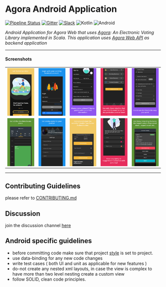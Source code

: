 # Agora Android Application

[![Pipeline Status](https://gitlab.com/aossie/agora-android/badges/develop/pipeline.svg)](https://gitlab.com/aossie/agora-android/-/commits/develop)
[![Gitter](https://img.shields.io/badge/chat-on%20gitter-ff006f.svg?style=flat-square)](https://gitter.im/AOSSIE/Agora-Android)
[![Slack](https://img.shields.io/badge/Slack-4A154B?style=for-the-badge&logo=slack&logoColor=white)](https://join.slack.com/share/zt-tqyj51vr-gkNHH3HJm9SZ6yrvhsWWdg)
![Kotlin](https://img.shields.io/badge/Kotlin-0095D5?&style=for-the-badge&logo=kotlin&logoColor=white)
![Android](https://img.shields.io/badge/Android-3DDC84?style=for-the-badge&logo=android&logoColor=white)


_Android Application for Agora Web that uses [Agora](https://gitlab.com/aossie/Agora/): An Electronic Voting Library implemented in Scala. This application uses [Agora Web API](https://gitlab.com/aossie/Agora-Web) as backend application_

---

#### Screenshots

<table>
    <tr>
     <td><kbd><img src="./Screenshots/GETSTARTED.jpg"></kbd></td>
     <td><kbd><img src="./Screenshots/LOGIN.jpg"></kbd></td>
     <td><kbd><img src="./Screenshots/SIGNUP.jpg"></kbd></td>
     <td><kbd><img src="./Screenshots/DASHBOARD.jpg"></kbd></td>
     <td><kbd><img src="./Screenshots/CREATE.jpg"></kbd></td>
     <tr> 
      <td><kbd><img src="./Screenshots/CALENDER.jpg"></kbd></td>
      <td><kbd><img src="./Screenshots/SETTINGS.jpg"></kbd></td>
      <td><kbd><img src="./Screenshots/PROFILE.jpg"></kbd></td>
      <td><kbd><img src="./Screenshots/CONTACT.jpg"></kbd></td>
      <td><kbd><img src="./Screenshots/DETAIL.jpg"></kbd></td>
    </tr>
  </table>

---

## Contributing Guidelines
please refer to [CONTRIBUTING.md](https://gitlab.com/aossie/agora-android/-/blob/develop/CONTRIBUTING.md)

## Discussion 
join the discussion channel [here](https://gitter.im/AOSSIE/Agora-Android)

## Android specific guidelines
- before committing code make sure that project [style](https://developer.android.com/studio/intro#style_and_formatting) is set to project.
- use data-binding for any new code changes
- write test cases ( both UI and unit as applicable for new features )
- do-not create any nested xml layouts, in case the view is complex to have more than two level nesting create a custom view
- follow SOLID, clean code principles. 
